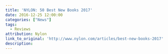 ```yaml
---
title: 'NYLON: 50 Best New Books 2017'
date: 2016-12-25 12:00:00
categories: ["News"]
tags:
  - Reviews
attribution: Nylon
link_to_original: 'http://www.nylon.com/articles/best-new-books-2017'
description:
---
```



